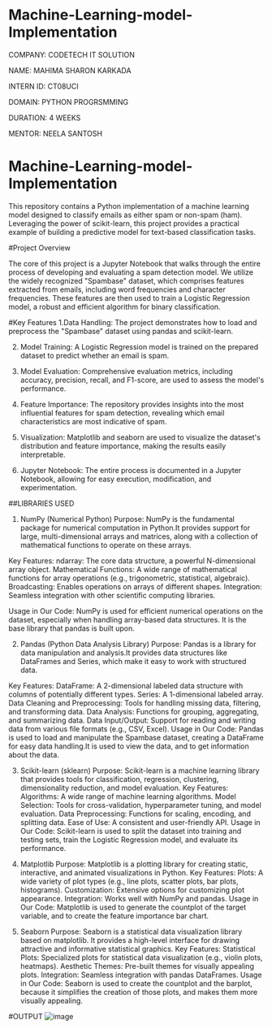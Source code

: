 # Machine-Learning-model-Implementation
COMPANY: CODETECH IT SOLUTION

NAME: MAHIMA SHARON KARKADA

INTERN ID: CT08UCI

DOMAIN: PYTHON PROGRSMMING

DURATION: 4 WEEKS

MENTOR: NEELA SANTOSH

# Machine-Learning-model-Implementation
This repository contains a Python implementation of a machine learning model designed to classify emails as either spam or non-spam (ham). Leveraging the power of scikit-learn, this project provides a practical example of building a predictive model for text-based classification tasks.

#Project Overview

The core of this project is a Jupyter Notebook that walks through the entire process of developing and evaluating a spam detection model. We utilize the widely recognized "Spambase" dataset, which comprises features extracted from emails, including word frequencies and character frequencies. These features are then used to train a Logistic Regression model, a robust and efficient algorithm for binary classification.

#Key Features
1.Data Handling: The project demonstrates how to load and preprocess the "Spambase" dataset using pandas and scikit-learn.

2. Model Training: A Logistic Regression model is trained on the prepared dataset to predict whether an email is spam.

3. Model Evaluation: Comprehensive evaluation metrics, including accuracy, precision, recall, and F1-score, are used to assess the model's performance.

4. Feature Importance: The repository provides insights into the most influential features for spam detection, revealing which email characteristics are most indicative of spam.
   
5. Visualization: Matplotlib and seaborn are used to visualize the dataset's distribution and feature importance, making the results easily interpretable.
   
6. Jupyter Notebook: The entire process is documented in a Jupyter Notebook, allowing for easy execution, modification, and experimentation.

##LIBRARIES USED
1.  NumPy (Numerical Python)
Purpose:
   NumPy is the fundamental package for numerical computation in Python.It provides support for large, multi-dimensional arrays and matrices, along with a collection of mathematical functions to operate on these arrays.

Key Features:
   ndarray: The core data structure, a powerful N-dimensional array object.
   Mathematical Functions: A wide range of mathematical functions for array operations (e.g., trigonometric, statistical, algebraic).
   Broadcasting: Enables operations on arrays of different shapes.
   Integration: Seamless integration with other scientific computing libraries.
   
Usage in Our Code:
   NumPy is used for efficient numerical operations on the dataset, especially when handling array-based data structures.
   It is the base library that pandas is built upon.

2. Pandas (Python Data Analysis Library)
Purpose:
    Pandas is a library for data manipulation and analysis.It provides data structures like DataFrames and Series, which make it easy to work with structured data.
    
Key Features:
    DataFrame: A 2-dimensional labeled data structure with columns of potentially different types.
    Series: A 1-dimensional labeled array.
    Data Cleaning and Preprocessing: Tools for handling missing data, filtering, and transforming data.
    Data Analysis: Functions for grouping, aggregating, and summarizing data.
    Data Input/Output: Support for reading and writing data from various file formats (e.g., CSV, Excel).
Usage in Our Code:
    Pandas is used to load and manipulate the Spambase dataset, creating a DataFrame for easy data handling.It is used to view the data, and to get information about the data.

3. Scikit-learn (sklearn)
Purpose:
    Scikit-learn is a machine learning library that provides tools for classification, regression, clustering, dimensionality reduction, and model evaluation.
Key Features:
    Algorithms: A wide range of machine learning algorithms.
    Model Selection: Tools for cross-validation, hyperparameter tuning, and model evaluation.
    Data Preprocessing: Functions for scaling, encoding, and splitting data.
    Ease of Use: A consistent and user-friendly API.
Usage in Our Code:
    Scikit-learn is used to split the dataset into training and testing sets, train the Logistic Regression model, and evaluate its performance.

4. Matplotlib
Purpose:
    Matplotlib is a plotting library for creating static, interactive, and animated visualizations in Python.
Key Features:
    Plots: A wide variety of plot types (e.g., line plots, scatter plots, bar plots, histograms).
    Customization: Extensive options for customizing plot appearance.
    Integration: Works well with NumPy and pandas.
Usage in Our Code:
    Matplotlib is used to generate the countplot of the target variable, and to create the feature importance bar chart.

5.  Seaborn
Purpose:
     Seaborn is a statistical data visualization library based on matplotlib. It provides a high-level interface for drawing attractive and informative statistical graphics.
Key Features:
      Statistical Plots: Specialized plots for statistical data visualization (e.g., violin plots, heatmaps).
      Aesthetic Themes: Pre-built themes for visually appealing plots.
      Integration: Seamless integration with pandas DataFrames.
Usage in Our Code:
      Seaborn is used to create the countplot and the barplot, because it simplifies the creation of those plots, and makes them more visually appealing.

#OUTPUT
![image](https://github.com/user-attachments/assets/da5e7429-aa43-47a6-8e46-812292ce7295)
